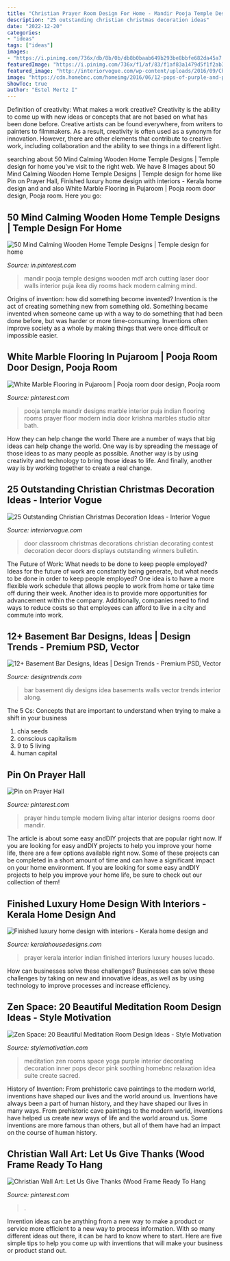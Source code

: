 ```yaml
---
title: "Christian Prayer Room Design For Home - Mandir Pooja Temple Designs Wooden Mdf Arch Cutting Laser Door Walls Interior Puja Ikea Diy Rooms Hack Modern Calming Mind"
description: "25 outstanding christian christmas decoration ideas"
date: "2022-12-20"
categories:
- "ideas"
tags: ["ideas"]
images:
- "https://i.pinimg.com/736x/db/8b/0b/db8b0baab649b293be8bbfe682da45a7.jpg"
featuredImage: "https://i.pinimg.com/736x/f1/af/83/f1af83a1479d5f1f2ab35123387f3018.jpg"
featured_image: "http://interiorvogue.com/wp-content/uploads/2016/09/Christian-Christmas-Classroom-Door-Decorations.jpg"
image: "https://cdn.homebnc.com/homeimg/2016/06/12-pops-of-purple-and-pink-meditation-rooms-homebnc.jpg"
ShowToc: true
author: "Estel Mertz I"
---
```



Definition of creativity: What makes a work creative?
Creativity is the ability to come up with new ideas or concepts that are not based on what has been done before. Creative artists can be found everywhere, from writers to painters to filmmakers. As a result, creativity is often used as a synonym for innovation. However, there are other elements that contribute to creative work, including collaboration and the ability to see things in a different light.

	

		
searching about 50 Mind Calming Wooden Home Temple Designs | Temple design for home you've visit to the right web. We have 8 Images about 50 Mind Calming Wooden Home Temple Designs | Temple design for home like Pin on Prayer Hall, Finished luxury home design with interiors - Kerala home design and and also White Marble Flooring in Pujaroom | Pooja room door design, Pooja room. Here you go:
		
    
## 50 Mind Calming Wooden Home Temple Designs | Temple Design For Home

<img loading=lazy src="https://i.pinimg.com/736x/db/8b/0b/db8b0baab649b293be8bbfe682da45a7.jpg" onerror="this.onerror=null;this.src='https://tse4.mm.bing.net/th?id=OIP.N7k0elLBDCSuBfBZM4rJ9gHaNK&amp;pid=15.1';" alt="50 Mind Calming Wooden Home Temple Designs | Temple design for home">

_Source: in.pinterest.com_

>mandir pooja temple designs wooden mdf arch cutting laser door walls interior puja ikea diy rooms hack modern calming mind. 

	

Origins of invention: how did something become invented?
Invention is the act of creating something new from something old. Something became invented when someone came up with a way to do something that had been done before, but was harder or more time-consuming. Inventions often improve society as a whole by making things that were once difficult or impossible easier.

    
## White Marble Flooring In Pujaroom | Pooja Room Door Design, Pooja Room

<img loading=lazy src="https://i.pinimg.com/originals/ba/33/39/ba3339ac0e32c1a9817a4c396b399bc0.jpg" onerror="this.onerror=null;this.src='https://tse3.mm.bing.net/th?id=OIP.J2rjfzIm_ORZfr8R5RnnMQHaLL&amp;pid=15.1';" alt="White Marble Flooring in Pujaroom | Pooja room door design, Pooja room">

_Source: pinterest.com_

>pooja temple mandir designs marble interior puja indian flooring rooms prayer floor modern india door krishna marbles studio altar bath. 

	

How they can help change the world
There are a number of ways that big ideas can help change the world. One way is by spreading the message of those ideas to as many people as possible. Another way is by using creativity and technology to bring those ideas to life. And finally, another way is by working together to create a real change.

    
## 25 Outstanding Christian Christmas Decoration Ideas - Interior Vogue

<img loading=lazy src="http://interiorvogue.com/wp-content/uploads/2016/09/Christian-Christmas-Classroom-Door-Decorations.jpg" onerror="this.onerror=null;this.src='https://tse3.mm.bing.net/th?id=OIP.wRPSqrKeXL5ZjWoOG-jhigHaJ6&amp;pid=15.1';" alt="25 Outstanding Christian Christmas Decoration Ideas - Interior Vogue">

_Source: interiorvogue.com_

>door classroom christmas decorations christian decorating contest decoration decor doors displays outstanding winners bulletin. 

	

The Future of Work: What needs to be done to keep people employed?
Ideas for the future of work are constantly being generate, but what needs to be done in order to keep people employed? One idea is to have a more flexible work schedule that allows people to work from home or take time off during their week. Another idea is to provide more opportunities for advancement within the company. Additionally, companies need to find ways to reduce costs so that employees can afford to live in a city and commute into work.

    
## 12+ Basement Bar Designs, Ideas | Design Trends - Premium PSD, Vector

<img loading=lazy src="https://images.designtrends.com/wp-content/uploads/2017/02/Diy-Basement-Bar-Idea.jpg" onerror="this.onerror=null;this.src='https://tse4.mm.bing.net/th?id=OIP.4G_3MnPDNk4-kyIxZ4r-5wHaHW&amp;pid=15.1';" alt="12+ Basement Bar Designs, Ideas | Design Trends - Premium PSD, Vector">

_Source: designtrends.com_

>bar basement diy designs idea basements walls vector trends interior along. 

	

The 5 Cs: Concepts that are important to understand when trying to make a shift in your business
1. chia seeds
2. conscious capitalism
3. 9 to 5 living
4. human capital

    
## Pin On Prayer Hall

<img loading=lazy src="https://i.pinimg.com/736x/f1/af/83/f1af83a1479d5f1f2ab35123387f3018.jpg" onerror="this.onerror=null;this.src='https://tse2.mm.bing.net/th?id=OIP.VN4HOuTCCa-x2PKuOnj_IgHaO0&amp;pid=15.1';" alt="Pin on Prayer Hall">

_Source: pinterest.com_

>prayer hindu temple modern living altar interior designs rooms door mandir. 

	

The article is about some easy andDIY projects that are popular right now.
If you are looking for easy andDIY projects to help you improve your home life, there are a few options available right now. Some of these projects can be completed in a short amount of time and can have a significant impact on your home environment. If you are looking for some easy andDIY projects to help you improve your home life, be sure to check out our collection of them!

    
## Finished Luxury Home Design With Interiors - Kerala Home Design And

<img loading=lazy src="https://2.bp.blogspot.com/-9bSs_izEKac/UnI9_3MKiII/AAAAAAAAg-Q/6RdIvWW0RrU/s1600/prayer-room-interior.jpg" onerror="this.onerror=null;this.src='https://tse4.mm.bing.net/th?id=OIP.TLojm5_IBQOk9QGJbrKvpwHaJ4&amp;pid=15.1';" alt="Finished luxury home design with interiors - Kerala home design and">

_Source: keralahousedesigns.com_

>prayer kerala interior indian finished interiors luxury houses lucado. 

	

How can businesses solve these challenges?
Businesses can solve these challenges by taking on new and innovative ideas, as well as by using technology to improve processes and increase efficiency.

    
## Zen Space: 20 Beautiful Meditation Room Design Ideas - Style Motivation

<img loading=lazy src="https://cdn.homebnc.com/homeimg/2016/06/12-pops-of-purple-and-pink-meditation-rooms-homebnc.jpg" onerror="this.onerror=null;this.src='https://tse1.mm.bing.net/th?id=OIP.rwkZy68YhaBAgQQABvRUpwHaE7&amp;pid=15.1';" alt="Zen Space: 20 Beautiful Meditation Room Design Ideas - Style Motivation">

_Source: stylemotivation.com_

>meditation zen rooms space yoga purple interior decorating decoration inner pops decor pink soothing homebnc relaxation idea suite create sacred. 

	

History of Invention: From prehistoric cave paintings to the modern world, inventions have shaped our lives and the world around us.
Inventions have always been a part of human history, and they have shaped our lives in many ways. From prehistoric cave paintings to the modern world, inventions have helped us create new ways of life and the world around us. Some inventions are more famous than others, but all of them have had an impact on the course of human history.

    
## Christian Wall Art: Let Us Give Thanks (Wood Frame Ready To Hang

<img loading=lazy src="https://i.pinimg.com/originals/cc/43/a5/cc43a5df5f9269a74593cdfaf5635606.jpg" onerror="this.onerror=null;this.src='https://tse3.mm.bing.net/th?id=OIP.NE4RyPyZsml5ZeQwL_p3VQHaIH&amp;pid=15.1';" alt="Christian Wall Art: Let Us Give Thanks (Wood Frame Ready To Hang">

_Source: pinterest.com_

>. 

	

Invention ideas can be anything from a new way to make a product or service more efficient to a new way to process information. With so many different ideas out there, it can be hard to know where to start. Here are five simple tips to help you come up with inventions that will make your business or product stand out.

